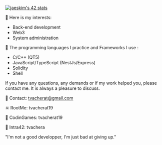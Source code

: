 [![jaeskim's 42 stats](https://badge42.herokuapp.com/api/stats/tvachera)](https://github.com/JaeSeoKim/badge42)

🧐  Here is my interests:
- Back-end development
- Web3
- System administration

🧠  The programming languages I practice and Frameworks I use :
- C/C++ (QT5)
- JavaScript/TypeScript (NestJs/Express)
- Solidity
- Shell

If you have any questions, any demands or if my work helped you, please contact me.
It is always a pleasure to discuss.

📧  Contact: tvacherat@gmail.com

☠  RootMe: tvacherat19

👾  CodinGames: tvacherat19

👤  Intra42: tvachera

"I'm not a good developper, I'm just bad at giving up."
